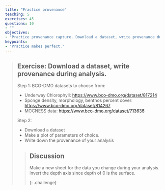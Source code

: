 ```yaml
---
title: "Practice provenance"
teaching: 5
exercises: 45
questions: 10
- ""
objectives:
- "Practice provenance capture. Download a dataset, write provenance during analysis."
keypoints:
- "Practice makes perfect."
---
```


> ## Exercise: Download a dataset, write provenance during analysis.
>
> Step 1: BCO-DMO datasets to choose from:
>
> - Underway Chlorophyll: https://www.bco-dmo.org/dataset/817214
> - Sponge density, morphology, benthos percent cover: https://www.bco-dmo.org/dataset/814267 
> - MOCNESS data: https://www.bco-dmo.org/dataset/713636 
>
> Step 2:
>
> * Download a dataset
> * Make a plot of parameters of choice. 
> * Write down the provenance of your analysis
>
> >  ## Discussion
> >  Make a new sheet for the data you change during your analysis.
> >  Invert the depth axis since depth of 0 is the surface.
> >
> >  {: .challenge}


